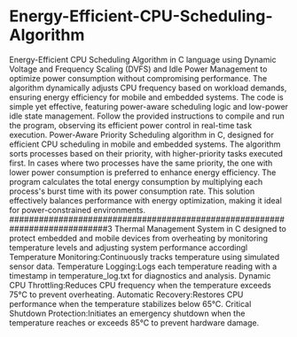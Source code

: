 # Energy-Efficient-CPU-Scheduling-Algorithm
 Energy-Efficient CPU Scheduling Algorithm in C language using Dynamic Voltage and Frequency Scaling (DVFS) and Idle Power Management to optimize power consumption without compromising performance. The algorithm dynamically adjusts CPU frequency based on workload demands, ensuring energy efficiency for mobile and embedded systems. The code is simple yet effective, featuring power-aware scheduling logic and low-power idle state management. Follow the provided instructions to compile and run the program, observing its efficient power control in real-time task execution.
 Power-Aware Priority Scheduling algorithm in C, designed for efficient CPU scheduling in mobile and embedded systems. The algorithm sorts processes based on their priority, with higher-priority tasks executed first. In cases where two processes have the same priority, the one with lower power consumption is preferred to enhance energy efficiency. The program calculates the total energy consumption by multiplying each process's burst time with its power consumption rate. This solution effectively balances performance with energy optimization, making it ideal for power-constrained environments.
 ############################################################################3
Thermal Management System in C designed to protect embedded and mobile devices from overheating by monitoring temperature levels and adjusting system performance accordingl
Temperature Monitoring:Continuously tracks temperature using simulated sensor data.
Temperature Logging:Logs each temperature reading with a timestamp in temperature_log.txt for diagnostics and analysis.
Dynamic CPU Throttling:Reduces CPU frequency when the temperature exceeds 75°C to prevent overheating.
Automatic Recovery:Restores CPU performance when the temperature stabilizes below 65°C.
Critical Shutdown Protection:Initiates an emergency shutdown when the temperature reaches or exceeds 85°C to prevent hardware damage.
